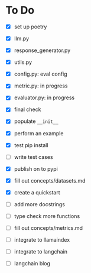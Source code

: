 # To Do

- [x] set up poetry
- [x] llm.py
- [x] response_generator.py
- [x] utils.py
- [x] config.py: eval config
- [x] metric.py: in progress
- [x] evaluator.py: in progress
- [x] final check
- [x] populate `__init__`
- [x] perform an example
- [x] test pip install
- [ ] write test cases
- [x] publish on to pypi
- [x] fill out concepts/datasets.md
- [x] create a quickstart

- [ ] add more docstrings
- [ ] type check more functions
- [ ] fill out concepts/metrics.md
- [ ] integrate to llamaindex
- [ ] integrate to langchain
- [ ] langchain blog
